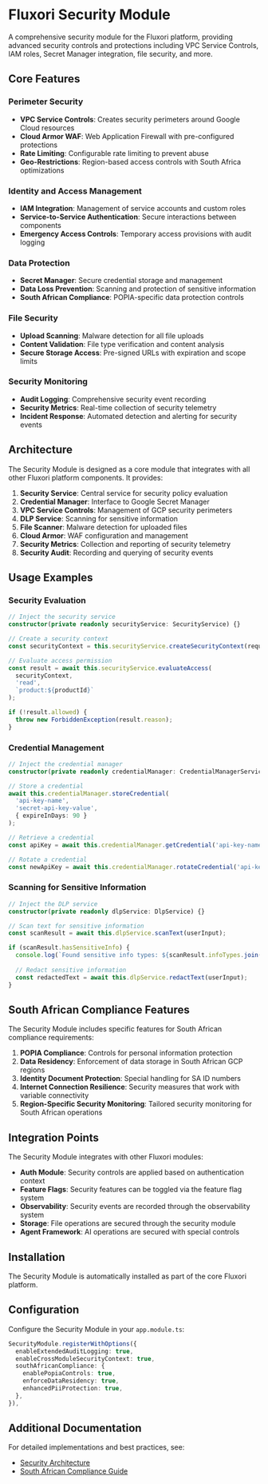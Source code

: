 # Fluxori Security Module

A comprehensive security module for the Fluxori platform, providing advanced security controls and protections including VPC Service Controls, IAM roles, Secret Manager integration, file security, and more.

## Core Features

### Perimeter Security
- **VPC Service Controls**: Creates security perimeters around Google Cloud resources
- **Cloud Armor WAF**: Web Application Firewall with pre-configured protections
- **Rate Limiting**: Configurable rate limiting to prevent abuse
- **Geo-Restrictions**: Region-based access controls with South Africa optimizations

### Identity and Access Management
- **IAM Integration**: Management of service accounts and custom roles
- **Service-to-Service Authentication**: Secure interactions between components
- **Emergency Access Controls**: Temporary access provisions with audit logging

### Data Protection
- **Secret Manager**: Secure credential storage and management
- **Data Loss Prevention**: Scanning and protection of sensitive information
- **South African Compliance**: POPIA-specific data protection controls

### File Security
- **Upload Scanning**: Malware detection for all file uploads
- **Content Validation**: File type verification and content analysis
- **Secure Storage Access**: Pre-signed URLs with expiration and scope limits

### Security Monitoring
- **Audit Logging**: Comprehensive security event recording
- **Security Metrics**: Real-time collection of security telemetry
- **Incident Response**: Automated detection and alerting for security events

## Architecture

The Security Module is designed as a core module that integrates with all other Fluxori platform components. It provides:

1. **Security Service**: Central service for security policy evaluation
2. **Credential Manager**: Interface to Google Secret Manager
3. **VPC Service Controls**: Management of GCP security perimeters
4. **DLP Service**: Scanning for sensitive information
5. **File Scanner**: Malware detection for uploaded files
6. **Cloud Armor**: WAF configuration and management
7. **Security Metrics**: Collection and reporting of security telemetry
8. **Security Audit**: Recording and querying of security events

## Usage Examples

### Security Evaluation

```typescript
// Inject the security service
constructor(private readonly securityService: SecurityService) {}

// Create a security context
const securityContext = this.securityService.createSecurityContext(request);

// Evaluate access permission
const result = await this.securityService.evaluateAccess(
  securityContext,
  'read',
  `product:${productId}`
);

if (!result.allowed) {
  throw new ForbiddenException(result.reason);
}
```

### Credential Management

```typescript
// Inject the credential manager
constructor(private readonly credentialManager: CredentialManagerService) {}

// Store a credential
await this.credentialManager.storeCredential(
  'api-key-name',
  'secret-api-key-value',
  { expireInDays: 90 }
);

// Retrieve a credential
const apiKey = await this.credentialManager.getCredential('api-key-name');

// Rotate a credential
const newApiKey = await this.credentialManager.rotateCredential('api-key-name');
```

### Scanning for Sensitive Information

```typescript
// Inject the DLP service
constructor(private readonly dlpService: DlpService) {}

// Scan text for sensitive information
const scanResult = await this.dlpService.scanText(userInput);

if (scanResult.hasSensitiveInfo) {
  console.log(`Found sensitive info types: ${scanResult.infoTypes.join(', ')}`);
  
  // Redact sensitive information
  const redactedText = await this.dlpService.redactText(userInput);
}
```

## South African Compliance Features

The Security Module includes specific features for South African compliance requirements:

1. **POPIA Compliance**: Controls for personal information protection
2. **Data Residency**: Enforcement of data storage in South African GCP regions
3. **Identity Document Protection**: Special handling for SA ID numbers
4. **Internet Connection Resilience**: Security measures that work with variable connectivity
5. **Region-Specific Security Monitoring**: Tailored security monitoring for South African operations

## Integration Points

The Security Module integrates with other Fluxori modules:

- **Auth Module**: Security controls are applied based on authentication context
- **Feature Flags**: Security features can be toggled via the feature flag system
- **Observability**: Security events are recorded through the observability system
- **Storage**: File operations are secured through the security module
- **Agent Framework**: AI operations are secured with special controls

## Installation

The Security Module is automatically installed as part of the core Fluxori platform.

## Configuration

Configure the Security Module in your `app.module.ts`:

```typescript
SecurityModule.registerWithOptions({
  enableExtendedAuditLogging: true,
  enableCrossModuleSecurityContext: true,
  southAfricanCompliance: {
    enablePopiaControls: true,
    enforceDataResidency: true,
    enhancedPiiProtection: true,
  },
}),
```

## Additional Documentation

For detailed implementations and best practices, see:
- [Security Architecture](../../SECURITY_ARCHITECTURE.md)
- [South African Compliance Guide](../../../docs/southafrican-compliance.md)